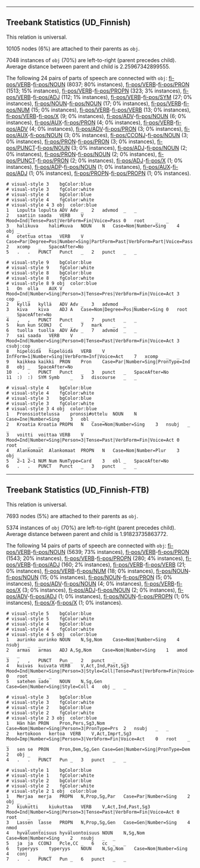 

--------------------------------------------------------------------------------

## Treebank Statistics (UD_Finnish)

This relation is universal.

10105 nodes (6%) are attached to their parents as `obj`.

7048 instances of `obj` (70%) are left-to-right (parent precedes child).
Average distance between parent and child is 2.25967342899555.

The following 24 pairs of parts of speech are connected with `obj`: [fi-pos/VERB]()-[fi-pos/NOUN]() (8037; 80% instances), [fi-pos/VERB]()-[fi-pos/PRON]() (1513; 15% instances), [fi-pos/VERB]()-[fi-pos/PROPN]() (323; 3% instances), [fi-pos/VERB]()-[fi-pos/ADJ]() (112; 1% instances), [fi-pos/VERB]()-[fi-pos/SYM]() (27; 0% instances), [fi-pos/NOUN]()-[fi-pos/NOUN]() (17; 0% instances), [fi-pos/VERB]()-[fi-pos/NUM]() (15; 0% instances), [fi-pos/VERB]()-[fi-pos/VERB]() (13; 0% instances), [fi-pos/VERB]()-[fi-pos/X]() (9; 0% instances), [fi-pos/ADV]()-[fi-pos/NOUN]() (6; 0% instances), [fi-pos/AUX]()-[fi-pos/PRON]() (4; 0% instances), [fi-pos/VERB]()-[fi-pos/ADV]() (4; 0% instances), [fi-pos/ADV]()-[fi-pos/PRON]() (3; 0% instances), [fi-pos/AUX]()-[fi-pos/NOUN]() (3; 0% instances), [fi-pos/CCONJ]()-[fi-pos/NOUN]() (3; 0% instances), [fi-pos/PRON]()-[fi-pos/PRON]() (3; 0% instances), [fi-pos/PUNCT]()-[fi-pos/NOUN]() (3; 0% instances), [fi-pos/ADJ]()-[fi-pos/NOUN]() (2; 0% instances), [fi-pos/PRON]()-[fi-pos/NOUN]() (2; 0% instances), [fi-pos/PUNCT]()-[fi-pos/PRON]() (2; 0% instances), [fi-pos/ADJ]()-[fi-pos/X]() (1; 0% instances), [fi-pos/ADP]()-[fi-pos/NOUN]() (1; 0% instances), [fi-pos/AUX]()-[fi-pos/ADJ]() (1; 0% instances), [fi-pos/PROPN]()-[fi-pos/PROPN]() (1; 0% instances).


~~~ conllu
# visual-style 3	bgColor:blue
# visual-style 3	fgColor:white
# visual-style 4	bgColor:blue
# visual-style 4	fgColor:white
# visual-style 4 3 obj	color:blue
1	Lopulta	lopulta	ADV	Adv	_	2	advmod	_	_
2	saatiin	saada	VERB	V	Mood=Ind|Tense=Past|VerbForm=Fin|Voice=Pass	0	root	_	_
3	halikuva	hali#kuva	NOUN	N	Case=Nom|Number=Sing	4	obj	_	_
4	otettua	ottaa	VERB	V	Case=Par|Degree=Pos|Number=Sing|PartForm=Past|VerbForm=Part|Voice=Pass	2	xcomp	_	SpaceAfter=No
5	.	.	PUNCT	Punct	_	2	punct	_	_

~~~


~~~ conllu
# visual-style 9	bgColor:blue
# visual-style 9	fgColor:white
# visual-style 8	bgColor:blue
# visual-style 8	fgColor:white
# visual-style 8 9 obj	color:blue
1	On	olla	AUX	V	Mood=Ind|Number=Sing|Person=3|Tense=Pres|VerbForm=Fin|Voice=Act	3	cop	_	_
2	kyllä	kyllä	ADV	Adv	_	3	advmod	_	_
3	kiva	kiva	ADJ	A	Case=Nom|Degree=Pos|Number=Sing	0	root	_	SpaceAfter=No
4	,	,	PUNCT	Punct	_	7	punct	_	_
5	kun	kun	SCONJ	C	_	7	mark	_	_
6	tuolla	tuolla	ADV	Adv	_	7	advmod	_	_
7	sai	saada	VERB	V	Mood=Ind|Number=Sing|Person=0|Tense=Past|VerbForm=Fin|Voice=Act	3	csubj:cop	_	_
8	hipelöidä	hipelöidä	VERB	V	InfForm=1|Number=Sing|VerbForm=Inf|Voice=Act	7	xcomp	_	_
9	kaikkea	kaikki	PRON	Pron	Case=Par|Number=Sing|PronType=Ind	8	obj	_	SpaceAfter=No
10	.	.	PUNCT	Punct	_	3	punct	_	SpaceAfter=No
11	:)	:)	SYM	Symb	_	3	discourse	_	_

~~~


~~~ conllu
# visual-style 4	bgColor:blue
# visual-style 4	fgColor:white
# visual-style 3	bgColor:blue
# visual-style 3	fgColor:white
# visual-style 3 4 obj	color:blue
1	Pronssiottelussa	pronssi#ottelu	NOUN	N	Case=Ine|Number=Sing	3	obl	_	_
2	Kroatia	Kroatia	PROPN	N	Case=Nom|Number=Sing	3	nsubj	_	_
3	voitti	voittaa	VERB	V	Mood=Ind|Number=Sing|Person=3|Tense=Past|VerbForm=Fin|Voice=Act	0	root	_	_
4	Alankomaat	Alankomaat	PROPN	N	Case=Nom|Number=Plur	3	obj	_	_
5	2–1	2–1	NUM	Num	NumType=Card	3	obl	_	SpaceAfter=No
6	.	.	PUNCT	Punct	_	3	punct	_	_

~~~




--------------------------------------------------------------------------------

## Treebank Statistics (UD_Finnish-FTB)

This relation is universal.

7693 nodes (5%) are attached to their parents as `obj`.

5374 instances of `obj` (70%) are left-to-right (parent precedes child).
Average distance between parent and child is 1.91823735863772.

The following 14 pairs of parts of speech are connected with `obj`: [fi-pos/VERB]()-[fi-pos/NOUN]() (5639; 73% instances), [fi-pos/VERB]()-[fi-pos/PRON]() (1543; 20% instances), [fi-pos/VERB]()-[fi-pos/PROPN]() (280; 4% instances), [fi-pos/VERB]()-[fi-pos/ADJ]() (160; 2% instances), [fi-pos/VERB]()-[fi-pos/VERB]() (21; 0% instances), [fi-pos/VERB]()-[fi-pos/NUM]() (18; 0% instances), [fi-pos/NOUN]()-[fi-pos/NOUN]() (15; 0% instances), [fi-pos/NOUN]()-[fi-pos/PRON]() (5; 0% instances), [fi-pos/ADV]()-[fi-pos/NOUN]() (4; 0% instances), [fi-pos/VERB]()-[fi-pos/X]() (3; 0% instances), [fi-pos/ADJ]()-[fi-pos/NOUN]() (2; 0% instances), [fi-pos/ADV]()-[fi-pos/ADJ]() (1; 0% instances), [fi-pos/NOUN]()-[fi-pos/PROPN]() (1; 0% instances), [fi-pos/X]()-[fi-pos/X]() (1; 0% instances).


~~~ conllu
# visual-style 5	bgColor:blue
# visual-style 5	fgColor:white
# visual-style 4	bgColor:blue
# visual-style 4	fgColor:white
# visual-style 4 5 obj	color:blue
1	aurinko	aurinko	NOUN	N,Sg,Nom	Case=Nom|Number=Sing	4	nsubj	_	_
2	armas	armas	ADJ	A,Sg,Nom	Case=Nom|Number=Sing	1	amod	_	_
3	,	,	PUNCT	Pun	_	2	punct	_	_
4	kuivas	kuivata	VERB	V,Act,Ind,Past,Sg3	Mood=Ind|Number=Sing|Person=3|Style=Coll|Tense=Past|VerbForm=Fin|Voice=Act	0	root	_	_
5	satehen	sade	NOUN	N,Sg,Gen	Case=Gen|Number=Sing|Style=Coll	4	obj	_	_

~~~


~~~ conllu
# visual-style 3	bgColor:blue
# visual-style 3	fgColor:white
# visual-style 2	bgColor:blue
# visual-style 2	fgColor:white
# visual-style 2 3 obj	color:blue
1	Hän	hän	PRON	Pron,Pers,Sg3,Nom	Case=Nom|Number=Sing|Person=3|PronType=Prs	2	nsubj	_	_
2	kertokoon	kertoa	VERB	V,Act,Imprt,Sg3	Mood=Imp|Number=Sing|Person=3|VerbForm=Fin|Voice=Act	0	root	_	_
3	sen	se	PRON	Pron,Dem,Sg,Gen	Case=Gen|Number=Sing|PronType=Dem	2	obj	_	_
4	.	.	PUNCT	Pun	_	3	punct	_	_

~~~


~~~ conllu
# visual-style 1	bgColor:blue
# visual-style 1	fgColor:white
# visual-style 2	bgColor:blue
# visual-style 2	fgColor:white
# visual-style 2 1 obj	color:blue
1	Merjaa	merja	PROPN	N,Prop,Sg,Par	Case=Par|Number=Sing	2	obj	_	_
2	kiukutti	kiukuttaa	VERB	V,Act,Ind,Past,Sg3	Mood=Ind|Number=Sing|Person=3|Tense=Past|VerbForm=Fin|Voice=Act	0	root	_	_
3	Lassen	lasse	PROPN	N,Prop,Sg,Gen	Case=Gen|Number=Sing	4	nmod	_	_
4	hyväluontoisuus	hyväluontoisuus	NOUN	N,Sg,Nom	Case=Nom|Number=Sing	2	nsubj	_	_
5	ja	ja	CCONJ	Pcle,CC	_	6	cc	_	_
6	typeryys	typeryys	NOUN	N,Sg,Nom	Case=Nom|Number=Sing	4	conj	_	_
7	.	.	PUNCT	Pun	_	6	punct	_	_

~~~


